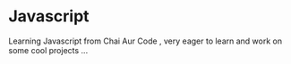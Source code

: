 # Javascript
Learning Javascript from Chai Aur Code , very eager to learn and work on some cool projects ...
